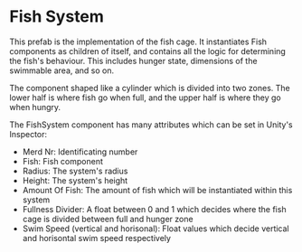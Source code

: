 # Fish System

This prefab is the implementation of the fish cage. It instantiates Fish components as children of itself, and contains all the logic for determining the fish's behaviour. This includes hunger state, dimensions of the swimmable area, and so on.  

The component shaped like a cylinder which is divided into two zones. The lower half is where fish go when full, and the upper half is where they go when hungry.

The FishSystem component has many attributes which can be set in Unity's Inspector:

- Merd Nr: Identificating number
- Fish: Fish component
- Radius: The system's radius
- Height: The system's height
- Amount Of Fish: The amount of fish which will be instantiated within this system
- Fullness Divider: A float between 0 and 1 which decides where the fish cage is divided between full and hunger zone
- Swim Speed (vertical and horisonal): Float values which decide vertical and horisontal swim speed respectively